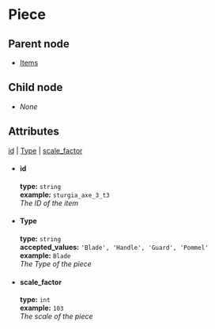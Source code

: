 # Piece

## Parent node
- [Items](../../Pieces)

## Child node
- *None*

## Attributes
[id](#id-1) |  [Type](#Type) | [scale_factor](#scale_factor)

- #### id
  **type:** `string`  
  **example:**  `sturgia_axe_3_t3`  
  *The ID of the item*  
  
- #### Type  
  **type:** `string`  
  **accepted_values:** `'Blade', 'Handle', 'Guard', 'Pommel'`  
  **example:** `Blade`  
  *The Type of the piece*  
  
- #### scale_factor
  **type:** `int`  
  **example:** `103`  
  *The scale of the piece*  

